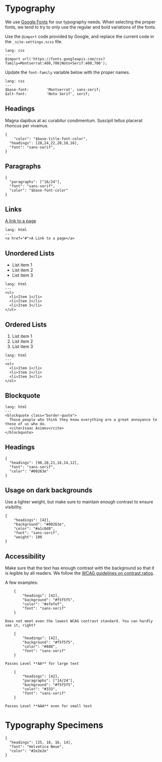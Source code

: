 # Typography

We use [Google Fonts](https://fonts.google.com/) for our typography needs. When selecting the proper fonts, we tend to try to only use the regular and bold variations of the fonts.

Use the `@import` code provided by Google, and replace the current code in the `_site-settings.scss` file.

```code
lang: css
---
@import url('https://fonts.googleapis.com/css?family=Montserrat:400,700|Noto+Serif:400,700');
```

Update the `font-family` variable below with the proper names.

```code
lang: css
---
$base-font:        'Montserrat', sans-serif;
$alt-font:         'Noto Serif', serif;
```

## Headings
Magna dapibus at ac curabitur condimentum. Suscipit tellus placerat rhoncus per vivamus.

```type
{
	"color": "$base-title-font-color",
  "headings": [28,24,22,20,18,16],
  "font": "sans-serif",
}
```

## Paragraphs
```type
{
  "paragraphs": ["16/24"],
  "font": "sans-serif",
  "color": "$base-font-color"
}
```

## Links
[A link to a page](#)
```code
lang: html
---
<a href="#">A Link to a page</a>
```

## Unordered Lists
- List item 1
- List item 2
- List item 3

```code
lang: html
---
<ul>
  <li>Item 1</li>
  <li>Item 2</li>
  <li>Item 3</li>
</ul>
```

## Ordered Lists
1. List item 1
2. List item 2
3. List item 3

```code
lang: html
---
<ol>
  <li>Item 1</li>
  <li>Item 2</li>
  <li>Item 3</li>
</ol>
```

## Blockquote

```code
lang: html
---
<blockquote class="border-quote">
  Those people who think they know everything are a great annoyance to those of us who do.
  <cite>Isaac Asimov</cite>
</blockquote>
```
## Headings

```type
{
  "headings": [98,28,21,16,14,12],
  "font": "sans-serif",
  "color": "#00263e"
}
```


## Usage on dark backgrounds
Use a lighter weight, but make sure to maintain enough contrast to ensure visibility.

```type|span-3,kern,smoothen,single
{
    "headings": [42],
    "background": "#00263e",
    "color": "#a1c0d8",
    "font": "sans-serif",
    "weight": 100
}
```


## Accessibility
Make sure that the text has enough contrast with the background so that it is legible by all readers. We follow the [WCAG guidelines on contrast ratios](https://www.w3.org/WAI/WCAG20/quickref/#qr-visual-audio-contrast-contrast).

A few examples:

```type|span-4,kern,smoothen
    {
        "headings": [42],
        "background": "#f5f5f5",
        "color": "#efefef",
        "font": "sans-serif"
    }
```

```hint|span-2,warning
Does not meet even the lowest WCAG contrast standard. You can hardly see it, right?
```

```type|span-4,kern,smoothen
    {
        "headings": [42],
        "background": "#f5f5f5",
        "color": "#888",
        "font": "sans-serif"
    }
```

```hint|span-2,directive
Passes Level **AA** for large text
```


```type|span-4,kern,smoothen,shorter
    {
        "headings": [42],
        "paragraphs": ["14/24"],
        "background": "#f5f5f5",
        "color": "#333",
        "font": "sans-serif"
    }
```

```hint|span-2,directive
Passes Level **AAA** even for small text
```

# Typography Specimens

```type
{
  "headings": [25, 18, 16, 14],
  "font": "Helvetica Neue",
  "color": "#2e2e2e"
}
```
